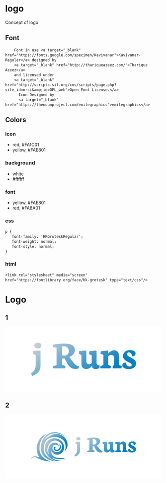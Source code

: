# logo
Concept of logo

## Font

        Font in use <a target="_blank" href="https://fonts.google.com/specimen/Kavivanar">Kavivanar-Regular</a> designed by
        <a target="_blank" href="http://thariqueazeez.com/">Tharique Azeez</a>
        and licensed under
        <a target="_blank" href="http://scripts.sil.org/cms/scripts/page.php?site_id=nrsi&amp;id=OFL_web">Open Font License.</a>
          Icon Designed by
          <a target="_blank" href="https://thenounproject.com/emilegraphics">emilegraphics</a>
          
## Colors

### icon
  
  + red, #FA1C01
  + yellow, #FAE801

### background

  + white
  + #ffffff
  
### font
  
  + yellow, #FAE801
  + red,  #FA8A01
  
### css 
    p {
       font-family: 'HKGroteskRegular';
       font-weight: normal;
       font-style: normal;
    }


### html

    <link rel="stylesheet" media="screen" href="https://fontlibrary.org/face/hk-grotesk" type="text/css"/>
    
    
# Logo

## 1
![1/cover.png](1/cover.png)

## 2
![2/cover.png](2/cover.png)

